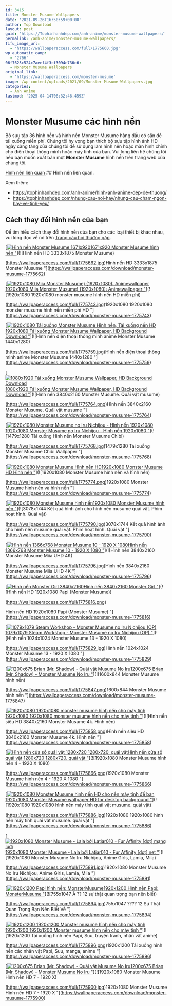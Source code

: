 ```yaml
---
id: 3415
title: Monster Musume Wallpapers
date: '2021-09-26T16:50:59+00:00'
author: Top Download
layout: post
guid: 'https://Tophinhanhdep.com/anh-anime/monster-musume-wallpapers/'
permalink: /anh-anime/monster-musume-wallpapers/
fifu_image_url:
  - 'https://wallpaperaccess.com/full/1775660.jpg'
wp_automatic_camp:
  - '2766'
06f7623c524c7aeef4f3cf3094e736c6:
  - Monster Musume Wallpapers
original_link:
  - 'https://wallpaperaccess.com/monster-musume'
image: /wp-content/uploads/2021/09/Monster-Musume-Wallpapers.jpg
categories:
  - Ảnh Anime
lastmod: '2025-04-14T08:32:46.459Z'
---
```

# Monster Musume các hình nền

Bộ sưu tập 36 hình nền và hình nền Monster Musume hàng đầu có sẵn để tải xuống miễn phí. Chúng tôi hy vọng bạn thích bộ sưu tập hình ảnh HD ngày càng tăng của chúng tôi để sử dụng làm hình nền hoặc màn hình chính cho điện thoại thông minh hoặc máy tính của bạn. Vui lòng liên hệ chúng tôi nếu bạn muốn xuất bản một **Monster Musume** hình nền trên trang web của chúng tôi.

[Hình nền liên quan ](#related) ## Hình nền liên quan.

   
 Xem thêm:

   
- <https://tophinhanhdep.com/anh-anime/hinh-anh-anime-dep-de-thuong/>
- <https://tophinhanhdep.com/nhung-cau-noi-hay/nhung-cau-cham-ngon-hay-ve-tinh-yeu/>

## Cách thay đổi hình nền của bạn

Để tìm hiểu cách thay đổi hình nền của bạn cho các loại thiết bị khác nhau, vui lòng đọc về nó trên [Trang câu hỏi thường gặp](https://tophinhanhdep.com/faq/).

  
[[![Hình nền Monster Musume 1671x920](https://wallpaperaccess.com/full/1775660.jpg)1671x920 Monster Musume hình nền "](https://wallpaperaccess.com/download/monster-musume-1775660)](![Hình nền HD 3333x1875 Monster Musume)

(https://wallpaperaccess.com/full/1775662.jpg)Hình nền HD 3333x1875 Monster Musume "](https://wallpaperaccess.com/download/monster-musume-1775662)

[[![1920x1080 Miia Monster Musume) (1920x1080): Animewallpaper](https://wallpaperaccess.com/full/1775665.png)1920x1080 Miia Monster Musume) (1920x1080): Animewallpaper "](https://wallpaperaccess.com/download/monster-musume-1775665)](![1920x1080 1920x1080 monster musume hình nền HD miễn phí)

(https://wallpaperaccess.com/full/1775743.jpg)1920x1080 1920x1080 monster musume hình nền miễn phí HD "](https://wallpaperaccess.com/download/monster-musume-1775743)

[[![1920x1080 Tải xuống Monster Musume Hình nền, Tải xuống nền HD](https://wallpaperaccess.com/full/1775752.jpg)1920x1080 Tải xuống Monster Musume Wallpaper, HD Background Download "](https://wallpaperaccess.com/download/monster-musume-1775752)](![Hình nền điện thoại thông minh anime Monster Musume 1440x1280)

(https://wallpaperaccess.com/full/1775759.jpg)Hình nền điện thoại thông minh anime Monster Musume 1440x1280 "](https://wallpaperaccess.com/download/monster-musume-1775759)

[[![1080x1920 Tải xuống Monster Musume Wallpaper, HD Background Download](https://wallpaperaccess.com/full/1775762.jpg)1080x1920 Tải xuống Monster Musume Wallpaper, HD Background Download "](https://wallpaperaccess.com/download/monster-musume-1775762)](![Hình nền 3840x2160 Monster Musume.  Quái vật musume)

(https://wallpaperaccess.com/full/1775764.png)Hình nền 3840x2160 Monster Musume. Quái vật musume "](https://wallpaperaccess.com/download/monster-musume-1775764)

[[![1920x1080 Monster Musume no Iru Nichijou - Hình nền 1920x1080](https://wallpaperaccess.com/full/1775765.png)1920x1080 Monster Musume no Iru Nichijou - Hình nền 1920x1080 "](https://wallpaperaccess.com/download/monster-musume-1775765)](![1479x1280 Tải xuống Hình nền Monster Musume Chibi)

(https://wallpaperaccess.com/full/1775768.jpg)1479x1280 Tải xuống Monster Musume Chibi Wallpaper "](https://wallpaperaccess.com/download/monster-musume-1775768)

[[![1920x1080 Monster Musume Hình nền HD](https://wallpaperaccess.com/full/1775771.png)1920x1080 Monster Musume HD Hình nền "](https://wallpaperaccess.com/download/monster-musume-1775771)](![1920x1080 Monster Musume hình nền và hình nền)

(https://wallpaperaccess.com/full/1775774.png)1920x1080 Monster Musume hình nền và hình nền "](https://wallpaperaccess.com/download/monster-musume-1775774)

[[![1920x1080 Monster Musume hình nền](https://wallpaperaccess.com/full/1775781.png)1920x1080 Monster Musume hình nền "](https://wallpaperaccess.com/download/monster-musume-1775781)](![3078x1744 Kết quả hình ảnh cho hình nền musume quái vật.  Phim hoạt hình.  Quái vật)

(https://wallpaperaccess.com/full/1775790.jpg)3078x1744 Kết quả hình ảnh cho hình nền musume quái vật. Phim hoạt hình. Quái vật "](https://wallpaperaccess.com/download/monster-musume-1775790)

[[![Hình nền 1366x768 Monster Musume 10 - 1920 X 1080](https://wallpaperaccess.com/full/1775793.jpg)Hình nền 1366x768 Monster Musume 10 - 1920 X 1080 "](https://wallpaperaccess.com/download/monster-musume-1775793)](![Hình nền 3840x2160 Monster Musume Miia UHD 4K)

(https://wallpaperaccess.com/full/1775796.jpg)Hình nền 3840x2160 Monster Musume Miia UHD 4K "](https://wallpaperaccess.com/download/monster-musume-1775796)

[[![Hình nền Monster Girl 3840x2160](https://wallpaperaccess.com/full/1775811.jpg)Hình nền 3840x2160 Monster Girl "](https://wallpaperaccess.com/download/monster-musume-1775811)](![Hình nền HD 1920x1080 Papi (Monster Musume))

(https://wallpaperaccess.com/full/1775816.png)

Hình nền HD 1920x1080 Papi (Monster Musume) "](https://wallpaperaccess.com/download/monster-musume-1775816)

[[![1079x1079 Steam Workshop - Monster Musume no Iru Nichijou (OP)](https://wallpaperaccess.com/full/1775819.jpg)1079x1079 Steam Workshop - Monster Musume no Iru Nichijou (OP) "](https://wallpaperaccess.com/download/monster-musume-1775819)](![Hình nền 1024x1024 Monster Musume 13 - 1920 X 1080)

(https://wallpaperaccess.com/full/1775829.jpg)Hình nền 1024x1024 Monster Musume 13 - 1920 X 1080 "](https://wallpaperaccess.com/download/monster-musume-1775829)

[[![1200x675 Brian (Mr. Shadow) - Quái vật Musume No Iru](https://wallpaperaccess.com/full/1775837.jpg)1200x675 Brian (Mr. Shadow) - Monster Musume No Iru "](https://wallpaperaccess.com/download/monster-musume-1775837)](![1600x844 Monster Musume hình nền)

(https://wallpaperaccess.com/full/1775847.png)1600x844 Monster Musume hình nền "](https://wallpaperaccess.com/download/monster-musume-1775847)

[[![1920x1080 1920x1080 monster musume hình nền cho máy tính](https://wallpaperaccess.com/full/1775850.jpg)1920x1080 1920x1080 monster musume hình nền cho máy tính "](https://wallpaperaccess.com/download/monster-musume-1775850)](![Hình nền siêu HD 3840x2160 Monster Musume 4k.  Hình nền)

(https://wallpaperaccess.com/full/1775858.png)Hình nền siêu HD 3840x2160 Monster Musume 4k. Hình nền "](https://wallpaperaccess.com/download/monster-musume-1775858)

[[![Hình nền cửa sổ quái vật 1280x720 1280x720.  quái vật](https://wallpaperaccess.com/full/1775859.jpg)Hình nền cửa sổ quái vật 1280x720 1280x720. quái vật "](https://wallpaperaccess.com/download/monster-musume-1775859)](![1920x1080 Monster Musume hình nền 4 - 1920 X 1080)

(https://wallpaperaccess.com/full/1775866.png)1920x1080 Monster Musume hình nền 4 - 1920 X 1080 "](https://wallpaperaccess.com/download/monster-musume-1775866)

[[![1920x1080 Monster Musume hình nền HD cho nền máy tính để bàn](https://wallpaperaccess.com/full/1775874.jpg)1920x1080 Monster Musume wallpaper HD for desktop background "](https://wallpaperaccess.com/download/monster-musume-1775874)](![1920x1080 1920x1080 hình nền máy tính quái vật musume.  quái vật)

(https://wallpaperaccess.com/full/1775886.jpg)1920x1080 1920x1080 hình nền máy tính quái vật musume. quái vật "](https://wallpaperaccess.com/download/monster-musume-1775886)

[[![1920x1080 Monster Musume - Lala bởi Latiar010 - Fur Affinity [dot] mạng lưới](https://wallpaperaccess.com/full/1775889.png)1920x1080 Monster Musume - Lala bởi Latiar010 - Fur Affinity \[dot\] net "](https://wallpaperaccess.com/download/monster-musume-1775889)](![1920x1080 Monster Musume No Iru Nichijou, Anime Girls, Lamia, Miia)

(https://wallpaperaccess.com/full/1775891.jpg)1920x1080 Monster Musume No Iru Nichijou, Anime Girls, Lamia, Miia "](https://wallpaperaccess.com/download/monster-musume-1775891)

[[![1920x1200 Papi hình nền: MonsterMusume](https://wallpaperaccess.com/full/1775892.png)1920x1200 Hình nền Papi: MonsterMusume "](https://wallpaperaccess.com/download/monster-musume-1775892)](![755x1047 Â ??  12 sự thật quan trọng bạn nên biết)

(https://wallpaperaccess.com/full/1775894.jpg)755x1047 ???? 12 Sự Thật Quan Trọng Bạn Nên Biết Về "](https://wallpaperaccess.com/download/monster-musume-1775894)

[[![1920x1200 1920x1200 Monster musume hình nền cho máy tính](https://wallpaperaccess.com/full/1775895.jpg)1920x1200 1920x1200 Monster musume hình nền cho máy tính "](https://wallpaperaccess.com/download/monster-musume-1775895)](![1920x1200 Tải xuống hình nền Papi, Suu, truyện tranh, nhân vật anime)

(https://wallpaperaccess.com/full/1775896.png)1920x1200 Tải xuống hình nền các nhân vật Papi, Suu, manga, anime "](https://wallpaperaccess.com/download/monster-musume-1775896)

[[![1200x675 Brian (Mr. Shadow) - Quái vật Musume No Iru](https://wallpaperaccess.com/full/1775898.jpg)1200x675 Brian (Mr. Shadow) - Monster Musume No Iru "](https://wallpaperaccess.com/download/monster-musume-1775898)](![1920x1080 Monster Musume Hình nền HD 7 - 1920 X)

(https://wallpaperaccess.com/full/1775900.jpg)1920x1080 Monster Musume Hình nền HD 7 - 1920 X "](https://wallpaperaccess.com/download/monster-musume-1775900)
